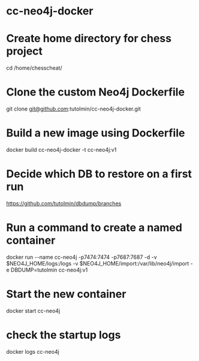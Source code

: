 # cc-neo4j-docker

# Create home directory for chess project
cd /home/chesscheat/

# Clone the custom Neo4j Dockerfile
git clone git@github.com:tutolmin/cc-neo4j-docker.git

# Build a new image using Dockerfile
docker build cc-neo4j-docker -t cc-neo4j:v1

# Decide which DB to restore on a first run
https://github.com/tutolmin/dbdump/branches

# Run a command to create a named container 
docker run     --name cc-neo4j     -p7474:7474 -p7687:7687     -d     -v $NEO4J_HOME/logs:/logs     -v $NEO4J_HOME/import:/var/lib/neo4j/import     -e DBDUMP=tutolmin     cc-neo4j:v1

# Start the new container
docker start cc-neo4j

# check the startup logs
docker logs cc-neo4j
